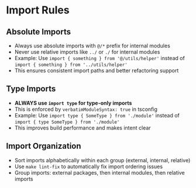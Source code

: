 # Import Rules

## Absolute Imports

- Always use absolute imports with `@/*` prefix for internal modules
- Never use relative imports like `../` or `./` for internal modules
- Example: Use `import { something } from '@/utils/helper'` instead of `import { something } from '../utils/helper'`
- This ensures consistent import paths and better refactoring support

## Type Imports

- **ALWAYS use `import type` for type-only imports**
- This is enforced by `verbatimModuleSyntax: true` in tsconfig
- Example: Use `import type { SomeType } from './module'` instead of `import { type SomeType } from './module'`
- This improves build performance and makes intent clear

## Import Organization

- Sort imports alphabetically within each group (external, internal, relative)
- Use `make lint-fix` to automatically fix import ordering issues
- Group imports: external packages, then internal modules, then relative imports
